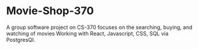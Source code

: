 # Movie-Shop-370
A group software project on CS-370 focuses on the searching, buying, and watching of movies
Working with React, Javascript, CSS, SQL via PostgresQI.
